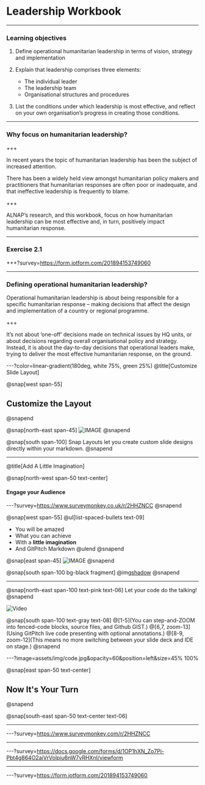 # **Leadership Workbook**

---

### Learning objectives
1. Define operational humanitarian leadership in terms of vision, strategy and implementation  
  
2. Explain that leadership comprises three elements:  
    - The individual leader  
    - The leadership team  
    - Organisational structures and procedures  
  
3. List the conditions under which leadership is most effective, and reflect on your own organisation’s progress in creating those conditions.

---

### Why focus on humanitarian leadership?

+++

In recent years the topic of humanitarian leadership has been the subject of increased attention.  

There has been a widely held view amongst humanitarian policy makers and practitioners that humanitarian responses are often poor or inadequate, and that ineffective leadership is frequently to blame.  

+++

ALNAP’s research, and this workbook, focus on how humanitarian leadership can be most effective and, in turn, positively impact humanitarian response.


---


### Exercise 2.1

+++?survey=https://form.jotform.com/201894153749060

---


### Defining operational humanitarian leadership?  
  
  
Operational humanitarian leadership is about being responsible for a specific humanitarian response – making decisions that affect the design and implementation of a country or regional programme.

+++

It’s not about ‘one-off’ decisions made on technical issues by HQ units, or about decisions regarding overall organisational policy and strategy. Instead, it is about the day-to-day decisions that operational leaders make, trying to deliver the most effective humanitarian response, on the ground.

---?color=linear-gradient(180deg, white 75%, green 25%)
@title[Customize Slide Layout]

@snap[west span-55]
## Customize the Layout
@snapend

@snap[north-east span-45]
![IMAGE](assets/img/presentation.png)
@snapend

@snap[south span-100]
Snap Layouts let you create custom slide designs directly within your markdown.
@snapend

---
@title[Add A Little Imagination]

@snap[north-west span-50 text-center]
#### Engage your Audience
---?survey=https://www.surveymonkey.co.uk/r/2HHZNCC
@snapend

@snap[west span-55]
@ul[list-spaced-bullets text-09]
- You will be amazed
- What you can achieve
- With a **little imagination**
- And GitPitch Markdown
@ulend
@snapend

@snap[east span-45]
![IMAGE](assets/img/conference.png)
@snapend

@snap[south span-100 bg-black fragment]
@img[shadow](assets/img/conference.png)
@snapend

---

@snap[north-east span-100 text-pink text-06]
Let your code do the talking!
@snapend

![Video](https://www.youtube.com/embed/1U2gngDxFkc)

@snap[south span-100 text-gray text-08]
@[1-5](You can step-and-ZOOM into fenced-code blocks, source files, and Github GIST.)
@[6,7, zoom-13](Using GitPitch live code presenting with optional annotations.)
@[8-9, zoom-12](This means no more switching between your slide deck and IDE on stage.)
@snapend


---?image=assets/img/code.jpg&opacity=60&position=left&size=45% 100%

@snap[east span-50 text-center]
## Now It's **Your** Turn
@snapend

@snap[south-east span-50 text-center text-06]


---

---?survey=https://www.surveymonkey.com/r/2HHZNCC

----

---?survey=https://docs.google.com/forms/d/1OP1hXN_Zo7Pi-Pbt4g864O2aiVrVolpiu6nW7vRHXnI/viewform

---

---?survey=https://form.jotform.com/201894153749060